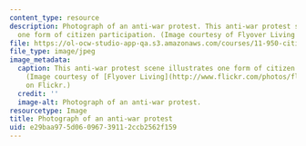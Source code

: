 ```yaml
---
content_type: resource
description: Photograph of an anti-war protest. This anti-war protest scene illustrates
  one form of citizen participation. (Image courtesy of Flyover Living on Flickr.)
file: https://ol-ocw-studio-app-qa.s3.amazonaws.com/courses/11-950-citizen-participation-community-development-and-urban-governance-in-the-developing-world-spring-2007/e29baa975d06096739112ccb2562f159_11-950s07.jpg
file_type: image/jpeg
image_metadata:
  caption: This anti-war protest scene illustrates one form of citizen participation.
    (Image courtesy of [Flyover Living](http://www.flickr.com/photos/flyoverliving/)
    on Flickr.)
  credit: ''
  image-alt: Photograph of an anti-war protest.
resourcetype: Image
title: Photograph of an anti-war protest
uid: e29baa97-5d06-0967-3911-2ccb2562f159
---
```

